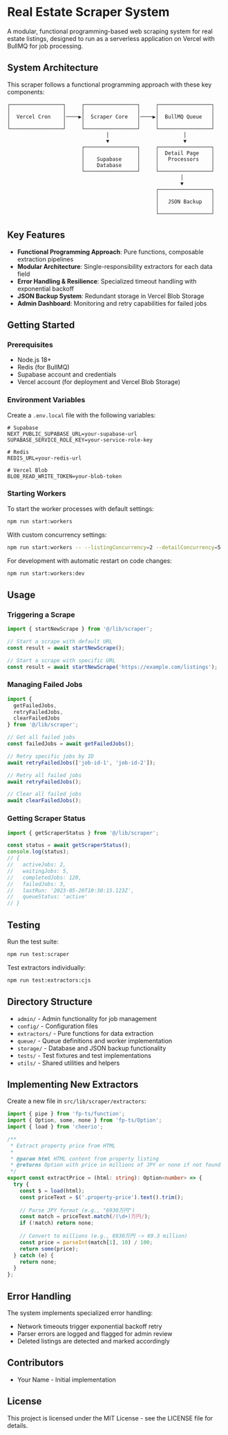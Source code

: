 # Real Estate Scraper System

A modular, functional programming-based web scraping system for real estate listings, designed to run as a serverless application on Vercel with BullMQ for job processing.

## System Architecture

This scraper follows a functional programming approach with these key components:

```
┌─────────────────┐     ┌─────────────────┐     ┌─────────────────┐
│                 │     │                 │     │                 │
│  Vercel Cron    │────▶│  Scraper Core   │────▶│  BullMQ Queue   │
│                 │     │                 │     │                 │
└─────────────────┘     └─────────────────┘     └─────────────────┘
                                │                        │
                                ▼                        ▼
                        ┌─────────────────┐     ┌─────────────────┐
                        │                 │     │  Detail Page    │
                        │    Supabase     │     │   Processors    │
                        │    Database     │     │                 │
                        └─────────────────┘     └─────────────────┘
                                                        │
                                                        ▼
                                                ┌─────────────────┐
                                                │                 │
                                                │   JSON Backup   │
                                                │                 │
                                                └─────────────────┘
```

## Key Features

- **Functional Programming Approach**: Pure functions, composable extraction pipelines
- **Modular Architecture**: Single-responsibility extractors for each data field
- **Error Handling & Resilience**: Specialized timeout handling with exponential backoff
- **JSON Backup System**: Redundant storage in Vercel Blob Storage
- **Admin Dashboard**: Monitoring and retry capabilities for failed jobs

## Getting Started

### Prerequisites

- Node.js 18+
- Redis (for BullMQ)
- Supabase account and credentials
- Vercel account (for deployment and Vercel Blob Storage)

### Environment Variables

Create a `.env.local` file with the following variables:

```
# Supabase
NEXT_PUBLIC_SUPABASE_URL=your-supabase-url
SUPABASE_SERVICE_ROLE_KEY=your-service-role-key

# Redis
REDIS_URL=your-redis-url

# Vercel Blob
BLOB_READ_WRITE_TOKEN=your-blob-token
```

### Starting Workers

To start the worker processes with default settings:

```bash
npm run start:workers
```

With custom concurrency settings:

```bash
npm run start:workers -- --listingConcurrency=2 --detailConcurrency=5
```

For development with automatic restart on code changes:

```bash
npm run start:workers:dev
```

## Usage

### Triggering a Scrape

```typescript
import { startNewScrape } from '@/lib/scraper';

// Start a scrape with default URL
const result = await startNewScrape();

// Start a scrape with specific URL
const result = await startNewScrape('https://example.com/listings');
```

### Managing Failed Jobs

```typescript
import { 
  getFailedJobs, 
  retryFailedJobs, 
  clearFailedJobs 
} from '@/lib/scraper';

// Get all failed jobs
const failedJobs = await getFailedJobs();

// Retry specific jobs by ID
await retryFailedJobs(['job-id-1', 'job-id-2']);

// Retry all failed jobs
await retryFailedJobs();

// Clear all failed jobs
await clearFailedJobs();
```

### Getting Scraper Status

```typescript
import { getScraperStatus } from '@/lib/scraper';

const status = await getScraperStatus();
console.log(status);
// {
//   activeJobs: 2,
//   waitingJobs: 5,
//   completedJobs: 120,
//   failedJobs: 3,
//   lastRun: '2023-05-20T10:30:15.123Z',
//   queueStatus: 'active'
// }
```

## Testing

Run the test suite:

```bash
npm run test:scraper
```

Test extractors individually:

```bash
npm run test:extractors:cjs
```

## Directory Structure

- `admin/` - Admin functionality for job management
- `config/` - Configuration files
- `extractors/` - Pure functions for data extraction
- `queue/` - Queue definitions and worker implementation
- `storage/` - Database and JSON backup functionality
- `tests/` - Test fixtures and test implementations
- `utils/` - Shared utilities and helpers

## Implementing New Extractors

Create a new file in `src/lib/scraper/extractors`:

```typescript
import { pipe } from 'fp-ts/function';
import { Option, some, none } from 'fp-ts/Option';
import { load } from 'cheerio';

/**
 * Extract property price from HTML
 * 
 * @param html HTML content from property listing
 * @returns Option with price in millions of JPY or none if not found
 */
export const extractPrice = (html: string): Option<number> => {
  try {
    const $ = load(html);
    const priceText = $('.property-price').text().trim();
    
    // Parse JPY format (e.g., "6930万円")
    const match = priceText.match(/(\d+)万円/);
    if (!match) return none;
    
    // Convert to millions (e.g., 6930万円 -> 69.3 million)
    const price = parseInt(match[1], 10) / 100;
    return some(price);
  } catch (e) {
    return none;
  }
};
```

## Error Handling

The system implements specialized error handling:

- Network timeouts trigger exponential backoff retry
- Parser errors are logged and flagged for admin review
- Deleted listings are detected and marked accordingly

## Contributors

- Your Name - Initial implementation

## License

This project is licensed under the MIT License - see the LICENSE file for details. 